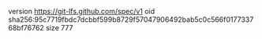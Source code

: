 version https://git-lfs.github.com/spec/v1
oid sha256:95c7719fbdc7dcbbf599b8729f57047906492bab5c0c566f017733768bf76762
size 777
